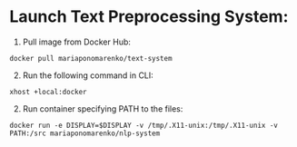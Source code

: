 # Launch Text Preprocessing System:

1. Pull image from Docker Hub:

```
docker pull mariaponomarenko/text-system
```

2. Run the following command in CLI:
```
xhost +local:docker
```
2. Run container specifying PATH to the files:

```
docker run -e DISPLAY=$DISPLAY -v /tmp/.X11-unix:/tmp/.X11-unix -v PATH:/src mariaponomarenko/nlp-system
```
